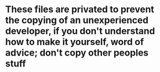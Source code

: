 <h1> These files are privated to prevent the copying of an unexperienced developer, if you don't understand how to make it yourself, word of advice; don't copy other peoples stuff </h1>
